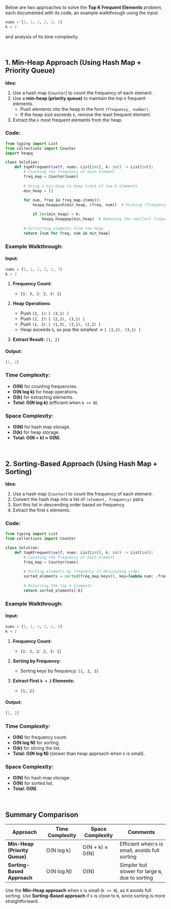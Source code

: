 Below are two approaches to solve the **Top K Frequent Elements** problem, each documented with its code, an example walkthrough using the input  
```python
nums = [1, 1, 1, 2, 2, 3]
k = 2
```  
and analysis of its time complexity.

<!-- --- -->

<br>

## 1. Min-Heap Approach (Using Hash Map + Priority Queue)

**Idea:**  
1. Use a hash map (`Counter`) to count the frequency of each element.
2. Use a **min-heap (priority queue)** to maintain the top `k` frequent elements.  
   - Push elements into the heap in the form `(frequency, number)`.
   - If the heap size exceeds `k`, remove the least frequent element.
3. Extract the `k` most frequent elements from the heap.

### **Code:**
```python
from typing import List
from collections import Counter
import heapq

class Solution:
    def topKFrequent(self, nums: List[int], k: int) -> List[int]:
        # Counting the frequency of each element
        freq_map = Counter(nums)
        
        # Using a min-heap to keep track of top k elements
        min_heap = []
        
        for num, freq in freq_map.items():
            heapq.heappush(min_heap, (freq, num))  # Pushing (frequency, number)

            if len(min_heap) > k:
                heapq.heappop(min_heap)  # Removing the smallest frequency element
        
        # Extracting elements from the heap
        return [num for freq, num in min_heap]
```

### **Example Walkthrough:**
#### Input:
```python
nums = [1, 1, 1, 2, 2, 3]
k = 2
```

1. **Frequency Count:**  
   - `{1: 3, 2: 2, 3: 1}`

2. **Heap Operations:**
   - Push `(3, 1)`: `[ (3,1) ]`
   - Push `(2, 2)`: `[ (2,2), (3,1) ]`
   - Push `(1, 3)`: `[ (1,3), (3,1), (2,2) ]`
   - Heap exceeds `k`, so pop the smallest → `[ (2,2), (3,1) ]`

3. **Extract Result:** `[1, 2]`

#### **Output:**
```python
[1, 2]
```

### **Time Complexity:**
- **O(N)** for counting frequencies.
- **O(N log k)** for heap operations.
- **O(k)** for extracting elements.
- **Total: O(N log k)** (efficient when `k << N`).

### **Space Complexity:**
- **O(N)** for hash map storage.
- **O(k)** for heap storage.
- **Total: O(N + k) ≈ O(N)**.

<!-- --- -->

<br>

## 2. Sorting-Based Approach (Using Hash Map + Sorting)

**Idea:**  
1. Use a hash map (`Counter`) to count the frequency of each element.
2. Convert the hash map into a list of `(element, frequency)` pairs.
3. Sort this list in descending order based on frequency.
4. Extract the first `k` elements.

### **Code:**
```python
from typing import List
from collections import Counter

class Solution:
    def topKFrequent(self, nums: List[int], k: int) -> List[int]:
        # Counting the frequency of each element
        freq_map = Counter(nums)
        
        # Sorting elements by frequency in descending order
        sorted_elements = sorted(freq_map.keys(), key=lambda num: -freq_map[num])
        
        # Returning the top k elements
        return sorted_elements[:k]
```

### **Example Walkthrough:**
#### Input:
```python
nums = [1, 1, 1, 2, 2, 3]
k = 2
```

1. **Frequency Count:**  
   - `{1: 3, 2: 2, 3: 1}`

2. **Sorting by Frequency:**
   - Sorting keys by frequency: `[1, 2, 3]`

3. **Extract First `k = 2` Elements:**  
   - `[1, 2]`

#### **Output:**
```python
[1, 2]
```

### **Time Complexity:**
- **O(N)** for frequency count.
- **O(N log N)** for sorting.
- **O(k)** for slicing the list.
- **Total: O(N log N)** (slower than heap approach when `k` is small).

### **Space Complexity:**
- **O(N)** for hash map storage.
- **O(N)** for sorted list.
- **Total: O(N)**.

<!-- --- -->

<br>

## Summary Comparison

| Approach                          | Time Complexity      | Space Complexity  | Comments                                            |
|-----------------------------------|----------------------|-------------------|-----------------------------------------------------|
| **Min-Heap (Priority Queue)**     | O(N log k)          | O(N + k) ≈ O(N)  | Efficient when `k` is small, avoids full sorting    |
| **Sorting-Based Approach**        | O(N log N)          | O(N)             | Simpler but slower for large `N`, due to sorting   |


Use the **Min-Heap approach** when `k` is small (`k << N`), as it avoids full sorting.
Use **Sorting-Based approach** if `k` is close to `N`, since sorting is more straightforward.
